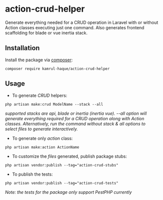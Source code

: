 # action-crud-helper
Generate everything needed for a CRUD operation in Laravel with or without Action classes executing just one command. Also generates frontend scaffolding for blade or vue inertia stack.

## Installation

Install the package via [composer](https://getcomposer.org/):
```
composer require kamrul-haque/action-crud-helper
```

## Usage

- To generate *CRUD* helpers:
```
php artisan make:crud ModelName --stack --all
``` 
*supported stacks are api, blade or inertia (inertia vue). --all option will generate everything required for a CRUD operation along with Action classes. Alternatively, run the command without stack & all options to select files to generate interactively.*
- To generate only *action* class:
```
php artisan make:action ActionName
``` 
- To customize the *files* generated, publish package stubs:
```
php artisan vendor:publish --tag="action-crud-stubs"
```
- To publish the tests:
```
php artisan vendor:publish --tag="action-crud-tests"
```
*Note: the tests for the package only support PestPHP currently*
